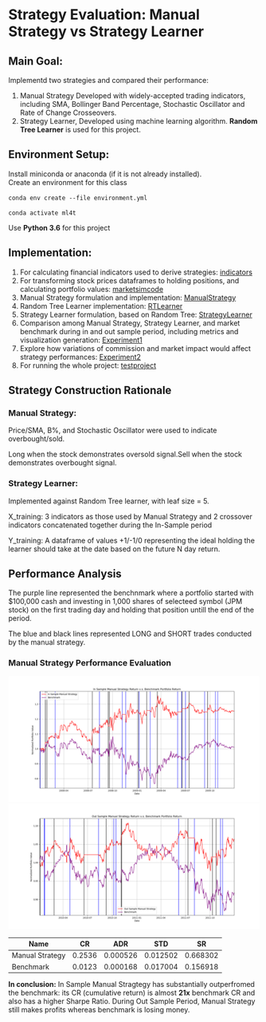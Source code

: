 # Strategy Evaluation: Manual Strategy vs Strategy Learner

## Main Goal:

Implementd two strategies and compared their performance:

1. Manual Strategy
   Developed with widely-accepted trading indicators, including SMA, Bollinger Band Percentage, Stochastic Oscillator and Rate of Change Crosseovers.
2. Strategy Learner,
   Developed using machine learning algorithm. **Random Tree Learner** is used for this project.

## Environment Setup:

Install miniconda or anaconda (if it is not already installed).  
Create an environment for this class

```shell script
conda env create --file environment.yml
```

```shell script
conda activate ml4t
```

Use **Python 3.6** for this project

## Implementation:
1. For calculating financial indicators used to derive strategies: [indicators](https://github.com/auchmargust/strategy_evaluation/blob/5e3fbebbfc97391b2175dd6ed71ba29d45a8c169/indicators.py)
2. For transforming stock prices dataframes to holding positions, and calculating portfolio values: [marketsimcode](https://github.com/auchmargust/strategy_evaluation/blob/5e3fbebbfc97391b2175dd6ed71ba29d45a8c169/marketsimcode.py)
3. Manual Strategy formulation and implementation: [ManualStrategy](https://github.com/auchmargust/strategy_evaluation/blob/5e3fbebbfc97391b2175dd6ed71ba29d45a8c169/ManualStrategy.py)
4. Random Tree Learner implementation: [RTLearner](https://github.com/auchmargust/strategy_evaluation/blob/5e3fbebbfc97391b2175dd6ed71ba29d45a8c169/RTLearner.py)
5. Strategy Learner formulation, based on Random Tree: [StrategyLearner](https://github.com/auchmargust/strategy_evaluation/blob/5e3fbebbfc97391b2175dd6ed71ba29d45a8c169/StrategyLearner.py)
6. Comparison among Manual Strategy, Strategy Learner, and market benchmark during in and out sample period, including metrics and visualization generation: [Experiment1](https://github.com/auchmargust/strategy_evaluation/blob/5e3fbebbfc97391b2175dd6ed71ba29d45a8c169/experiment1.py)
7. Explore how variations of commission and market impact would affect strategy performances: [Experiment2](https://github.com/auchmargust/strategy_evaluation/blob/5e3fbebbfc97391b2175dd6ed71ba29d45a8c169/experiment2.py)
8. For running the whole project: [testproject](https://github.com/auchmargust/strategy_evaluation/blob/5e3fbebbfc97391b2175dd6ed71ba29d45a8c169/testproject.py)

## Strategy Construction Rationale

### Manual Strategy:
Price/SMA, B%, and Stochastic Oscillator were used to indicate overbought/sold.

Long when the stock demonstrates oversold signal.Sell when the stock demonstrates overbought signal.


### Strategy Learner:
Implemented against Random Tree learner, with leaf size = 5.

X_training: 3 indicators as those used by Manual Strategy and 2 crossover indicators concatenated together during the In-Sample period

Y_training: A dataframe of values +1/-1/0 representing the ideal holding the learner should take at the date based on the future N day return. 

## Performance Analysis

The purple line represented the benchnmark where a portfolio started with $100,000 cash and investing in 1,000 shares of selecteed symbol (JPM stock) on the first trading day and holding that position untill the end of the period. 

The blue and black lines represented LONG and SHORT trades conducted by the manual strategy.

### Manual Strategy Performance Evaluation
![alt text](https://github.com/auchmargust/strategy_evaluation/blob/7a7889b70cc6457a5bac61a225a6ae3368d7756e/Exp1Fig1InSampleManualStrategyvsBenchmark.png)
![alt text](https://github.com/auchmargust/strategy_evaluation/blob/7a7889b70cc6457a5bac61a225a6ae3368d7756e/Exp1Fig2OutSampleManualStrategyvsBenchmark.png)

| Name | CR | ADR | STD | SR
| -----|-----|-- | ------|-------
| Manual Strategy| 0.2536 | 0.000526 | 0.012502|0.668302
| Benchmark | 0.0123 | 0.000168 | 0.017004 | 0.156918

**In conclusion:**
In Sample Manual Stragtegy has substantially outperfromed the benchmark: its CR (cumulative return) is almost **21x** benchmark CR and also has a higher Sharpe Ratio.
During Out Sample Period, Manual Strategy still makes profits whereas benchmark is losing money.
